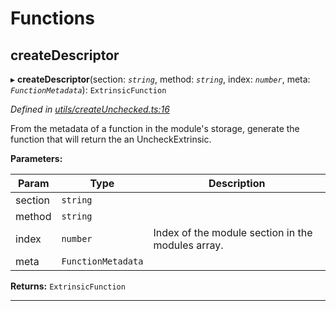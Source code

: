

# Functions

<a id="createdescriptor"></a>

##  createDescriptor

▸ **createDescriptor**(section: *`string`*, method: *`string`*, index: *`number`*, meta: *`FunctionMetadata`*): `ExtrinsicFunction`

*Defined in [utils/createUnchecked.ts:16](https://github.com/polkadot-js/api/blob/40342c6/packages/type-extrinsics/src/utils/createUnchecked.ts#L16)*

From the metadata of a function in the module's storage, generate the function that will return the an UncheckExtrinsic.

**Parameters:**

| Param | Type | Description |
| ------ | ------ | ------ |
| section | `string` |
| method | `string` |
| index | `number` |  Index of the module section in the modules array. |
| meta | `FunctionMetadata` |

**Returns:** `ExtrinsicFunction`

___

